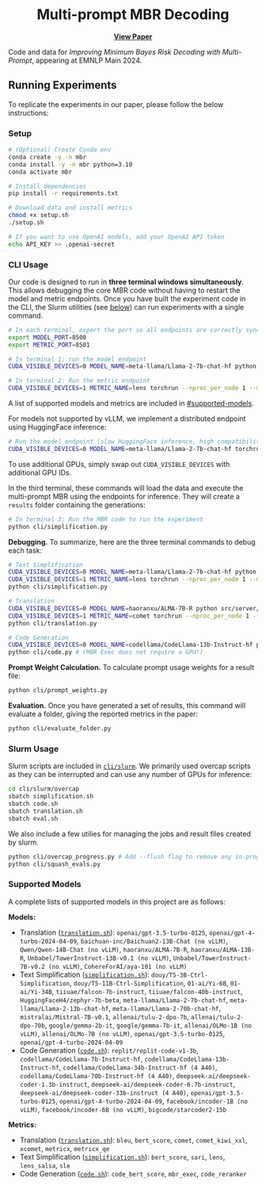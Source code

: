 <div align="center">
    <h1>Multi-prompt MBR Decoding</h1>

<!-- [**Quick Start Demo**](https://colab.research.google.com/drive/14d9ZitBSzbJ1iH13dZEzBzmzoyAhVq9l?usp=sharing) |  -->
[**View Paper**](https://aclanthology.org/2024.emnlp-main.1255/)
</div>

Code and data for *Improving Minimum Bayes Risk Decoding with Multi-Prompt*, appearing at EMNLP Main 2024.

<!-- ## Quick Start
To see an example of multi-prompt MBR, please see our [quick start demo](https://colab.research.google.com/drive/14d9ZitBSzbJ1iH13dZEzBzmzoyAhVq9l?usp=sharing). -->

## Running Experiments
To replicate the experiments in our paper, please follow the below instructions:

### Setup
```sh
# (Optional) Create Conda env
conda create -y -n mbr
conda install -y -n mbr python=3.10
conda activate mbr

# Install dependencies
pip install -r requirements.txt

# Download data and install metrics
chmod +x setup.sh
./setup.sh

# If you want to use OpenAI models, add your OpenAI API token
echo API_KEY >> .openai-secret
```

### CLI Usage
Our code is designed to run in **three terminal windows simultaneously**. This allows debugging the core MBR code without having to restart the model and metric endpoints. Once you have built the experiment code in the CLI, the Slurm utilities (see [below](#slurm-usage)) can run experiments with a single command.

```sh
# In each terminal, export the port so all endpoints are correctly synced
export MODEL_PORT=8500
export METRIC_PORT=8501
```

```sh
# In terminal 1: run the model endpoint
CUDA_VISIBLE_DEVICES=0 MODEL_NAME=meta-llama/Llama-2-7b-chat-hf python src/server/vllm_endpoint.py

# In terminal 2: Run the metric endpoint
CUDA_VISIBLE_DEVICES=1 METRIC_NAME=lens torchrun --nproc_per_node 1 --master_port 29501 src/server/metric_endpoint.py
```

A list of supported models and metrics are included in [#supported-models](#supported-models).

For models not supported by vLLM, we implement a distributed endpoint using HuggingFace inference:
```sh
# Run the model endpoint (slow HuggingFace inference, high compatibility)
CUDA_VISIBLE_DEVICES=0 MODEL_NAME=meta-llama/Llama-2-7b-chat-hf torchrun --nproc_per_node 1 --master_port 29500 src/server/model_endpoint.py
```

To use additional GPUs, simply swap out `CUDA_VISIBLE_DEVICES` with additional GPU IDs.

In the third terminal, these commands will load the data and execute the multi-prompt MBR using the endpoints for inference. They will create a `results` folder containing the generations:
```sh
# In terminal 3: Run the MBR code to run the experiment
python cli/simplification.py
```

**Debugging.** To summarize, here are the three terminal commands to debug each task:
```sh
# Text Simplification
CUDA_VISIBLE_DEVICES=0 MODEL_NAME=meta-llama/Llama-2-7b-chat-hf python src/server/vllm_endpoint.py
CUDA_VISIBLE_DEVICES=1 METRIC_NAME=lens torchrun --nproc_per_node 1 --master_port 29501 src/server/metric_endpoint.py
python cli/simplification.py
```

```sh
# Translation
CUDA_VISIBLE_DEVICES=0 MODEL_NAME=haoranxu/ALMA-7B-R python src/server/vllm_endpoint.py
CUDA_VISIBLE_DEVICES=1 METRIC_NAME=comet torchrun --nproc_per_node 1 --master_port 29501 src/server/metric_endpoint.py
python cli/translation.py
```

```sh
# Code Generation
CUDA_VISIBLE_DEVICES=0 MODEL_NAME=codellama/CodeLlama-13b-Instruct-hf python src/server/vllm_endpoint.py
python cli/code.py # (MBR Exec does not require a GPU!)
```


**Prompt Weight Calculation.** To calculate prompt usage weights for a result file:
```sh
python cli/prompt_weights.py
```

**Evaluation.** Once you have generated a set of results, this command will evaluate a folder, giving the reported metrics in the paper:
```sh
python cli/evaluate_folder.py
```

### Slurm Usage
Slurm scripts are included in [`cli/slurm`](./cli/slurm/). We primarily used overcap scripts as they can be interrupted and can use any number of GPUs for inference:
```sh
cd cli/slurm/overcap
sbatch simplification.sh
sbatch code.sh
sbatch translation.sh
sbatch eval.sh
```

We also include a few utilies for managing the jobs and result files created by slurm.
```sh
python cli/overcap_progress.py # Add --flush flag to remove any in-progress entries, Add --patch to fix corrupted result files
python cli/squash_evals.py
```

### Supported Models
A complete lists of supported models in this project are as follows:

**Models:**
- Translation ([`translation.sh`](./cli/slurm/overcap/translation.sh)): `openai/gpt-3.5-turbo-0125`, `openai/gpt-4-turbo-2024-04-09`, `baichuan-inc/Baichuan2-13B-Chat (no vLLM)`, `Qwen/Qwen-14B-Chat (no vLLM)`, `haoranxu/ALMA-7B-R`, `haoranxu/ALMA-13B-R`, `Unbabel/TowerInstruct-13B-v0.1 (no vLLM)`, `Unbabel/TowerInstruct-7B-v0.2 (no vLLM)`, `CohereForAI/aya-101 (no vLLM)`
- Text Simplification ([`simplification.sh`](./cli/slurm/overcap/simplification.sh)): `douy/T5-3B-Ctrl-Simplification`, `douy/T5-11B-Ctrl-Simplification`, `01-ai/Yi-6B`, `01-ai/Yi-34B`, `tiiuae/falcon-7b-instruct`, `tiiuae/falcon-40b-instruct`, `HuggingFaceH4/zephyr-7b-beta`,  `meta-llama/Llama-2-7b-chat-hf`, `meta-llama/Llama-2-13b-chat-hf`, `meta-llama/Llama-2-70b-chat-hf`, `mistralai/Mistral-7B-v0.1`, `allenai/tulu-2-dpo-7b`, `allenai/tulu-2-dpo-70b`, `google/gemma-2b-it`, `google/gemma-7b-it`, `allenai/OLMo-1B (no vLLM)`, `allenai/OLMo-7B (no vLLM)`,  `openai/gpt-3.5-turbo-0125`, `openai/gpt-4-turbo-2024-04-09`
- Code Generation ([`code.sh`](./cli/slurm/overcap/code.sh)): `replit/replit-code-v1-3b`, `codellama/CodeLlama-7b-Instruct-hf`, `codellama/CodeLlama-13b-Instruct-hf`, `codellama/CodeLlama-34b-Instruct-hf (4 A40)`, `codellama/CodeLlama-70b-Instruct-hf (4 A40)`, `deepseek-ai/deepseek-coder-1.3b-instruct`, `deepseek-ai/deepseek-coder-6.7b-instruct`, `deepseek-ai/deepseek-coder-33b-instruct (4 A40)`, `openai/gpt-3.5-turbo-0125`, `openai/gpt-4-turbo-2024-04-09`, `facebook/incoder-1B (no vLLM)`, `facebook/incoder-6B (no vLLM)`, `bigcode/starcoder2-15b`

**Metrics:**
- Translation ([`translation.sh`](./cli/slurm/overcap/translation.sh)): `bleu`, `bert_score`, `comet`, `comet_kiwi_xxl`, `xcomet`, `metricx`, `metricx_qe`
- Text Simplification ([`simplification.sh`](./cli/slurm/overcap/simplification.sh)): `bert_score`, `sari`, `lens`, `lens_salsa`, `sle`
- Code Generation ([`code.sh`](./cli/slurm/overcap/code.sh)): `code_bert_score`, `mbr_exec`, `code_reranker`